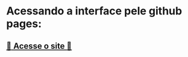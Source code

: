# Acessando a interface pele github pages:

## [:dart: Acesse o site :dart:](http://arthurbarbero.github.io/DB-LGPD)
